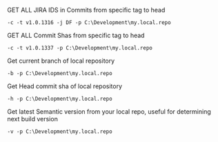 GET ALL JIRA IDS in Commits from specific tag to head

	-c -t v1.0.1316 -j DF -p C:\Development\my.local.repo

GET ALL Commit Shas from specific tag to head

	-c -t v1.0.1337 -p C:\Development\my.local.repo

Get current branch of local repository

	-b -p C:\Development\my.local.repo

Get Head commit sha of local repository

	-h -p C:\Development\my.local.repo
	
Get latest Semantic version from your local repo, useful for determining next build version

	-v -p C:\Development\my.local.repo
